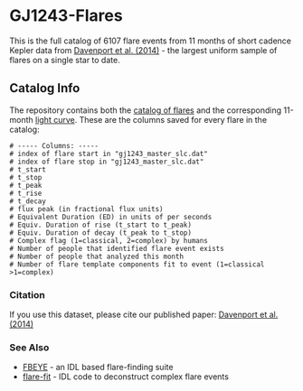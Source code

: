 # GJ1243-Flares
This is the full catalog of 6107 flare events from 11 months of short cadence Kepler data from [Davenport et al. (2014)](http://arxiv.org/abs/1411.3723) - the largest uniform sample of flares on a single star to date.




## Catalog Info
The repository contains both the [catalog of flares](data/gj1243_master_flares.tbl) and the corresponding 11-month [light curve](data/gj1243_master_slc.dat). These are the columns saved for every flare in the catalog:

```
# ----- Columns: -----
# index of flare start in "gj1243_master_slc.dat"
# index of flare stop in "gj1243_master_slc.dat"
# t_start
# t_stop
# t_peak
# t_rise
# t_decay
# flux peak (in fractional flux units)
# Equivalent Duration (ED) in units of per seconds
# Equiv. Duration of rise (t_start to t_peak)
# Equiv. Duration of decay (t_peak to t_stop)
# Complex flag (1=classical, 2=complex) by humans
# Number of people that identified flare event exists
# Number of people that analyzed this month
# Number of flare template components fit to event (1=classical >1=complex)
```


### Citation
If you use this dataset, please cite our published paper: [Davenport et al. (2014)](http://arxiv.org/abs/1411.3723)


### See Also

- [FBEYE](https://github.com/jradavenport/FBEYE) - an IDL based flare-finding suite
- [flare-fit](https://github.com/jradavenport/flare-fit) - IDL code to deconstruct complex flare events